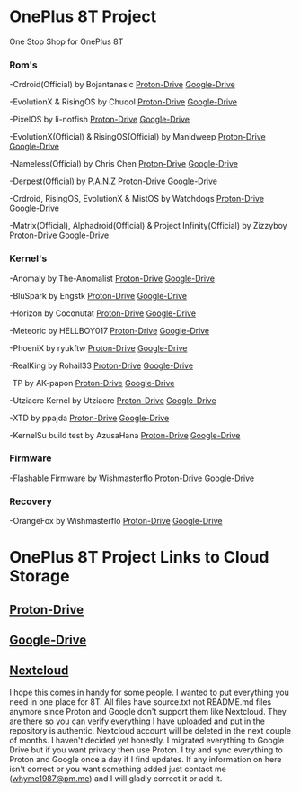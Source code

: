# OnePlus 8T Project
One Stop Shop for OnePlus 8T

### Rom's
-Crdroid(Official) by Bojantanasic [Proton-Drive](https://drive.proton.me/urls/3XSQBT7PC4#MyWy4VG17t5s) [Google-Drive](https://drive.google.com/drive/folders/1XBtSdFW3Q5jnorIb6bdES5TSKr7IQ41U) 

-EvolutionX & RisingOS by Chuqol [Proton-Drive](https://drive.proton.me/urls/WY90EYX2X4#kHEETidlTta0) [Google-Drive](https://drive.google.com/drive/folders/1iskFQUG9HiTI3GxTIG8hdEAbx6cVOyFF)  

-PixelOS by li-notfish [Proton-Drive](https://drive.proton.me/urls/8AHYFX4EA4#-1-NyOb0farg) [Google-Drive](https://drive.google.com/drive/folders/1mL5et_0trLsfNKu4oqLU53S2v2thkI25) 

-EvolutionX(Official) & RisingOS(Official) by Manidweep [Proton-Drive](https://drive.proton.me/urls/SCWC901WJM#3v2IBqYH9__s) [Google-Drive](https://drive.google.com/drive/folders/1DqAGrMduLqxgSze5VM9jDXdYA8n87j0y) 

-Nameless(Official) by Chris Chen [Proton-Drive](https://drive.proton.me/urls/E7AHFKD4WR#T15pDd8phJ37) [Google-Drive](https://drive.google.com/drive/folders/1YEHGmDmjNf7MB4zk2fqMg5Wj8X1KnYD9) 

-Derpest(Official) by P.A.N.Z [Proton-Drive](https://drive.proton.me/urls/FMRGMPMGBR#GnvZ44A9U_R3) [Google-Drive](https://drive.google.com/drive/folders/1X0JuRD9a0oNFb_xu4fGzT76Ompxi2igR) 

-Crdroid, RisingOS, EvolutionX & MistOS by Watchdogs [Proton-Drive](https://drive.proton.me/urls/QCK6E3ERVW#LufajEjEbE9k) [Google-Drive](https://drive.google.com/drive/folders/18qDU9vuc6bH_PTqJvHIyQkpqzFTPuHIN) 

-Matrix(Official), Alphadroid(Official) & Project Infinity(Official) by Zizzyboy [Proton-Drive](https://drive.proton.me/urls/JMRY8ACRQC#1ZD3dxiZP4ES) [Google-Drive](https://drive.google.com/drive/folders/1kaPww3kK8zHs_c0b9r0AYFEFn1vbfics) 

### Kernel's 
-Anomaly by The-Anomalist [Proton-Drive](https://drive.proton.me/urls/4T8N77V7DG#7eAUjHL2fVOG) [Google-Drive](https://drive.google.com/drive/folders/1PzmQTR52Yjv5S_1LAl0FesS9MaLWyg9r) 

-BluSpark by Engstk [Proton-Drive](https://drive.proton.me/urls/NJPF2YSBQR#IoyPQmk6F6MM) [Google-Drive](https://drive.google.com/drive/folders/16VryVpkx6p7CLPHZVRTxIKuS3wBgqugN) 

-Horizon by Coconutat [Proton-Drive](https://drive.proton.me/urls/PMGEWS37RR#gAyd3OJWQDBT) [Google-Drive](https://drive.google.com/drive/folders/1xkF1diGC5Ds8dKOdFv6gj-D0O59_dzRz) 

-Meteoric by HELLBOY017 [Proton-Drive](https://drive.proton.me/urls/V5PEPBP4JG#LAQdckAVgx8x) [Google-Drive](https://drive.google.com/drive/folders/1xylOeaoNfVIsxU0L8PLm-SF1dMzccu5G)

-PhoeniX by ryukftw [Proton-Drive](https://drive.proton.me/urls/NWWJH306ZW#KydksiN7Yurl) [Google-Drive](https://drive.google.com/drive/folders/1iWcpY0uGyOO0gdkHlfB0n1OMX51-qehk) 

-RealKing by Rohail33 [Proton-Drive](https://drive.proton.me/urls/N0VY6JPA5W#deR0V6VbnRG2) [Google-Drive](https://drive.google.com/drive/folders/1dyEQQfGA8djhI8msfDum7MmdgSqKMX8l) 

-TP by AK-papon [Proton-Drive](https://drive.proton.me/urls/YHYNZ934DR#eQ8qDUeaKh03) [Google-Drive](https://drive.google.com/drive/folders/1ANAwPt6NT1_DUwBafj8bxaoHHtLaTRss) 

-Utziacre Kernel by Utziacre [Proton-Drive](https://drive.proton.me/urls/KAKQ12YQF4#CiGhhw_ABJsY) [Google-Drive](https://drive.google.com/drive/folders/124-iezQYbJQ5Ut8tIW1Mv8iX8OdxHIYw) 

-XTD by ppajda [Proton-Drive](https://drive.proton.me/urls/08E3BTWAE4#3sxzU_kqkv8e) [Google-Drive](https://drive.google.com/drive/folders/1a4nFhIJKDJX1nrnarDcA5QBQhrQ2Gkwo) 

-KernelSu build test by AzusaHana [Proton-Drive](https://drive.proton.me/urls/8HDAS9CVDC#ucSTbKYqgNSE) [Google-Drive](https://drive.google.com/drive/folders/1QpKTmxFqtbIkwVCDVvKNGf-lyAg3Ik-V) 

### Firmware
-Flashable Firmware by Wishmasterflo [Proton-Drive](https://drive.proton.me/urls/TNHAD7KWN0#cpjcZdoVzGGO) [Google-Drive](https://drive.google.com/drive/folders/1nQ_ahnxIEKtBthf41Qn8ytr7Qi8yhx13) 

### Recovery 
-OrangeFox by Wishmasterflo [Proton-Drive](https://drive.proton.me/urls/TPN7NCS2VM#MRPlf71NZkj7) [Google-Drive](https://drive.google.com/drive/folders/1oV7j5uNvz8hV-eIedt5F_a1qYwpb54Sw) 

# OnePlus 8T Project Links to Cloud Storage

## [Proton-Drive](https://drive.proton.me/urls/CVDMKHJHS0#Gb00EwfmZaiT)

## [Google-Drive](https://drive.google.com/drive/folders/1QH82f55xPCZfOZDdVNwYIEK-JAaw2A1o)

## [Nextcloud](https://whyme-cloud.allsync.com/s/EkGs94iPaQPcqam) 

I hope this comes in handy for some people. I wanted to put everything you need in one place for 8T. All files have source.txt not README.md files anymore since Proton and Google don't support them like Nextcloud. They are there so you can verify everything I have uploaded and put in the repository is authentic.
Nextcloud account will be deleted in the next couple of months. I haven't decided yet honestly. I migrated everything to Google Drive but if you want privacy then use Proton. I try and sync everything to Proton and Google once a day if I find updates. If any information on here isn't correct or you want something added just contact me (whyme1987@pm.me) and I will gladly correct it or add it. 


